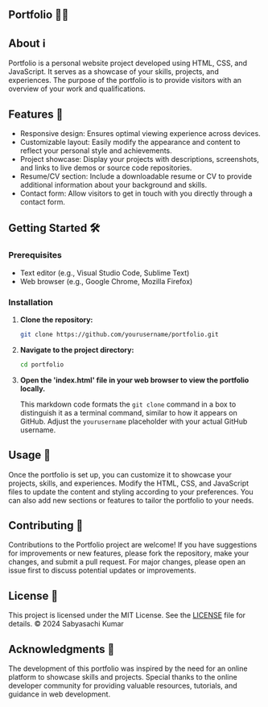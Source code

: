 ## Portfolio 👨‍💻

## About ℹ️


Portfolio is a personal website project developed using HTML, CSS, and JavaScript. It serves as a showcase of your skills, projects, and experiences. The purpose of the portfolio is to provide visitors with an overview of your work and qualifications.


## Features 🚀


- Responsive design: Ensures optimal viewing experience across devices.
- Customizable layout: Easily modify the appearance and content to reflect your personal style and achievements.
- Project showcase: Display your projects with descriptions, screenshots, and links to live demos or source code repositories.
- Resume/CV section: Include a downloadable resume or CV to provide additional information about your background and skills.
- Contact form: Allow visitors to get in touch with you directly through a contact form.

## Getting Started 🛠️

### Prerequisites

- Text editor (e.g., Visual Studio Code, Sublime Text)
- Web browser (e.g., Google Chrome, Mozilla Firefox)

### Installation

1. **Clone the repository:**
   ```bash
   git clone https://github.com/yourusername/portfolio.git
   
2. **Navigate to the project directory:**
   ```bash
   cd portfolio

3. **Open the 'index.html' file in your web browser to view the portfolio locally.**
   
    This markdown code formats the `git clone` command in a box to distinguish it as a terminal command, similar to how it appears on GitHub. Adjust the `yourusername` placeholder with your actual GitHub username.
   
   
## Usage 📝

Once the portfolio is set up, you can customize it to showcase your projects, skills, and experiences. Modify the HTML, CSS, and JavaScript files to update the content and styling according to your preferences. You can also add new sections or features to tailor the portfolio to your needs.

## Contributing 🤝

Contributions to the Portfolio project are welcome! If you have suggestions for improvements or new features, please fork the repository, make your changes, and submit a pull request. For major changes, please open an issue first to discuss potential updates or improvements.

## License 📄

This project is licensed under the MIT License. See the [LICENSE](LICENSE) file for details.
© 2024 Sabyasachi Kumar

## Acknowledgments 🙏

The development of this portfolio was inspired by the need for an online platform to showcase skills and projects. Special thanks to the online developer community for providing valuable resources, tutorials, and guidance in web development.

